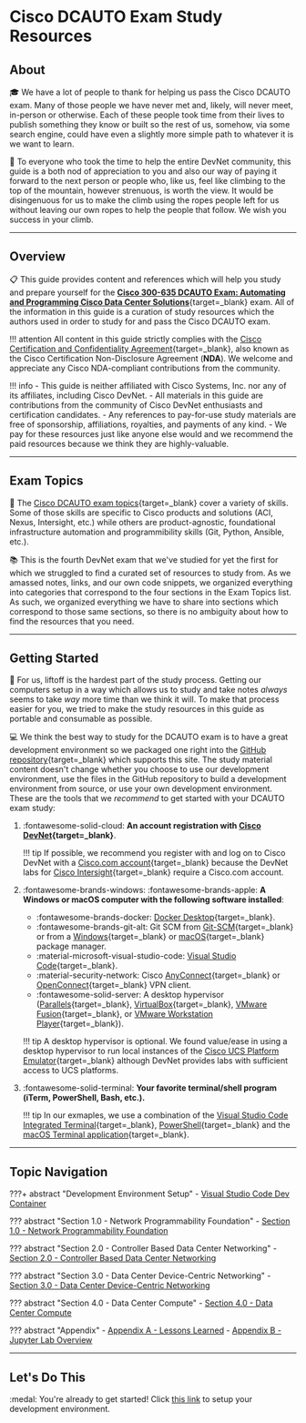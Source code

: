 # Cisco DCAUTO Exam Study Resources

## About

:mortar_board: We have a lot of people to thank for helping us pass the Cisco DCAUTO exam.  Many of those people we have never met and, likely, will never meet, in-person or otherwise.  Each of these people took time from their lives to publish something they know or built so the rest of us, somehow, via some search engine, could have even a slightly more simple path to whatever it is we want to learn.

:sunrise_over_mountains: To everyone who took the time to help the entire DevNet community, this guide is a both nod of appreciation to you and also our way of paying it forward to the next person or people who, like us, feel like climbing to the top of the mountain, however strenuous, is worth the view.  It would be disingenuous for us to make the climb using the ropes people left for us without leaving our own ropes to help the people that follow.  We wish you success in your climb.

---

## Overview

:clipboard: This guide provides content and references which will help you study and prepare yourself for the [**Cisco 300-635 DCAUTO Exam: Automating and Programming Cisco Data Center Solutions**](https://www.cisco.com/c/en/us/training-events/training-certifications/exams/current-list/dcauto-300-635.html "Cisco DCAUTO (300-635) Exam"){target=_blank} exam.  All of the information in this guide is a curation of study resources which the authors used in order to study for and pass the Cisco DCAUTO exam.

!!! attention
    All content in this guide strictly complies with the [Cisco Certification and Confidentiality Agreement](https://www.cisco.com/c/dam/en_us/training-events/downloads/certificationNDA.pdf "Cisco Certification and Confidentiality Agreement"){target=_blank}, also known as the Cisco Certification Non-Disclosure Agreement (**NDA**).  We welcome and appreciate any Cisco NDA-compliant contributions from the community.

!!! info
    - This guide is neither affiliated with Cisco Systems, Inc. nor any of its affiliates, including Cisco DevNet.
    - All materials in this guide are contributions from the community of Cisco DevNet enthusiasts and certification candidates.
    - Any references to pay-for-use study materials are free of sponsorship, affiliations, royalties, and payments of any kind.
        - We pay for these resources just like anyone else would and we recommend the paid resources because we think they are highly-valuable.

---

## Exam Topics

:notebook_with_decorative_cover: The [Cisco DCAUTO exam topics](https://learningnetwork.cisco.com/s/dcauto-exam-topics "Cisco DCAUTO Exam Topics"){target=_blank} cover a variety of skills.  Some of those skills are specific to Cisco products and solutions (ACI, Nexus, Intersight, etc.) while others are product-agnostic, foundational infrastructure automation and programmibility skills (Git, Python, Ansible, etc.).

:books: This is the fourth DevNet exam that we've studied for yet the first for which we struggled to find a curated set of resources to study from.  As we amassed notes, links, and our own code snippets, we organized everything into categories that correspond to the four sections in the Exam Topics list.  As such, we organized everything we have to share into sections which correspond to those same sections, so there is no ambiguity about how to find the resources that you need.

---

## Getting Started

:rocket: For us, liftoff is the hardest part of the study process.  Getting our computers setup in a way which allows us to study and take notes _always_ seems to take _way_ more time than we think it will.  To make that process easier for you, we tried to make the study resources in this guide as portable and consumable as possible.

:computer: We think the best way to study for the DCAUTO exam is to have a great development environment so we packaged one right into the [GitHub repository](https://github.com/wwt/dcauto-study-resources "DCAUTO Study Resources GitHub Repository"){target=_blank} which supports this site.  The study material content doesn't change whether you choose to use our development environment, use the files in the GitHub repository to build a development environment from source, or use your own development environment.  These are the tools that we *recommend* to get started with your DCAUTO exam study:

1. :fontawesome-solid-cloud: **An account registration with [Cisco DevNet](https://developer.cisco.com "Cisco DevNet"){target=_blank}**.

    !!! tip
        If possible, we recommend you register with and log on to Cisco DevNet with a [Cisco.com account](https://id.cisco.com/signin/register "Cisco.com Account Registration"){target=_blank} because the DevNet labs for [Cisco Intersight](https://www.intersight.com "Cisco Intersight"){target=_blank} require a Cisco.com account.

2. :fontawesome-brands-windows: :fontawesome-brands-apple: **A Windows or macOS computer with the following software installed**:
    - :fontawesome-brands-docker: [Docker Desktop](https://www.docker.com/products/docker-desktop "Docker Desktop Download"){target=_blank}.
    - :fontawesome-brands-git-alt: Git SCM from [Git-SCM](https://git-scm.com/downloads "Git-SCM Downloads"){target=_blank} or from a [Windows](https://community.chocolatey.org/packages/git "Git - Chocolatey for Windows"){target=_blank} or [macOS](https://brew.sh/ "Homebrew for macOS"){target=_blank} package manager.
    - :material-microsoft-visual-studio-code: [Visual Studio Code](https://code.visualstudio.com/ "Visual Studio Code"){target=_blank}.
    - :material-security-network: Cisco [AnyConnect](https://developer.cisco.com/site/sandbox/anyconnect/ "Cisco AnyConnect VPN Client"){target=_blank} or [OpenConnect](http://www.infradead.org/openconnect/ "OpenConnect VPN Client"){target=_blank} VPN client.
    - :fontawesome-solid-server: A desktop hypervisor ([Parallels](https://www.parallels.com/products/desktop/ "Parallels for Mac"){target=_blank}, [VirtualBox](https://www.virtualbox.org "VirtualBox"){target=_blank}, [VMware Fusion](https://www.vmware.com/products/fusion.html "VMware Fusion"){target=_blank}, or [VMware Workstation Player](https://www.vmware.com/products/workstation-player/workstation-player-evaluation.html "VMware Workstation Player"){target=_blank}).

    !!! tip
        A desktop hypervisor is optional.  We found value/ease in using a desktop hypervisor to run local instances of the [Cisco UCS Platform Emulator](https://community.cisco.com/t5/unified-computing-system/ucs-platform-emulator-downloads-ucspe-4-1-2cpe1-ucspe-4-0-4epe1/ta-p/3648177 "Cisco UCS Platform Emulator"){target=_blank} although DevNet provides labs with sufficient access to UCS platforms.

3. :fontawesome-solid-terminal: **Your favorite terminal/shell program (iTerm, PowerShell, Bash, etc.).**

    !!! tip
        In our exmaples, we use a combination of the [Visual Studio Code Integrated Terminal](https://code.visualstudio.com/docs/editor/integrated-terminal "Visual Studio Code Integrated Terminal"){target=_blank}, [PowerShell](https://docs.microsoft.com/en-us/powershell/scripting/install/installing-powershell-core-on-windows?view=powershell-7.1 "PowerShell Installation Instructions"){target=_blank} and the [macOS Terminal application](https://support.apple.com/guide/terminal/welcome/mac "macOS Terminal Application"){target=_blank}.

---

## Topic Navigation

???+ abstract "Development Environment Setup"
    - [Visual Studio Code Dev Container](sections/section_0.md "Visual Studio Code Dev Container")

??? abstract "Section 1.0 - Network Programmability Foundation"
    - [Section 1.0 - Network Programmability Foundation](sections/section_1.md "Network Programmability Foundation")

??? abstract "Section 2.0 - Controller Based Data Center Networking"
    - [Section 2.0 - Controller Based Data Center Networking](sections/section_2.md "Controller Based Data Center Networking")

??? abstract "Section 3.0 - Data Center Device-Centric Networking"
    - [Section 3.0 - Data Center Device-Centric Networking](sections/section_3.md "Data Center Device-Centric Networking")

??? abstract "Section 4.0 - Data Center Compute"
    - [Section 4.0 - Data Center Compute](sections/section_4.md "Data Center Compute")

??? abstract "Appendix"
    - [Appendix A - Lessons Learned](sections/appendix_a.md "Appendix A - Lessons Learned")
    - [Appendix B - Jupyter Lab Overview](sections/appendix_b.md "Appendix B - Jupyter Lab Overview")

---

## Let's Do This

:medal: You're already to get started! Click [this link](sections/section_0.md "Development Environment Setup") to setup your development environment.
